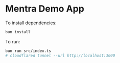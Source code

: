 # Mentra Demo App

To install dependencies:

```bash
bun install
```

To run:

```bash
bun run src/index.ts
# cloudflared tunnel --url http://localhost:3000
```
